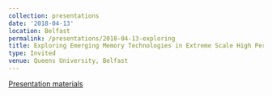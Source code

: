 ```yaml
---
collection: presentations
date: '2018-04-13'
location: Belfast
permalink: /presentations/2018-04-13-exploring
title: Exploring Emerging Memory Technologies in Extreme Scale High Performance Computing
type: Invited
venue: Queens University, Belfast
---
```


[Presentation materials](https://www.qub.ac.uk/schools/eeecs/)

